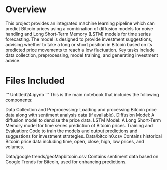 # Overview
This project provides an integrated machine learning pipeline which can predict Bitcoin prices using a combination of diffusion models for noise handling and Long Short-Term Memory (LSTM) models for time series forecasting. The model is designed to provide investment suggestions, advising whether to take a long or short position in Bitcoin based on its predicted price movements to reach a low fluctuation. Key tasks include data collection, preprocessing, model training, and generating investment advice.
# Files Included
‘’‘
Untitled24.ipynb
‘’‘
This is the main notebook that includes the following components:

Data Collection and Preprocessing: Loading and processing Bitcoin price data along with sentiment analysis data (if available).
Diffusion Model: A diffusion model to denoise the price data.
LSTM Model: A Long Short-Term Memory model for time series prediction of Bitcoin prices.
Training and Evaluation: Code to train the models and output predictions and suggestions for investment strategies.
Data/bitcoin0.csv
Contains historical Bitcoin price data including time, open, close, high, low prices, and volumes.

Data/google trends/geoMapbitcoin.csv 
Contains sentiment data based on Google Trends for Bitcoin, used for enhancing predictions.

